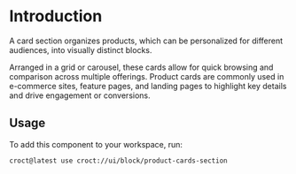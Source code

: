 # Introduction

A card section organizes products, which can be personalized for different audiences, into visually distinct blocks.

Arranged in a grid or carousel, these cards allow for quick browsing and comparison across multiple offerings.
Product cards are commonly used in e-commerce sites, feature pages, and landing pages to highlight key details
and drive engagement or conversions.

## Usage

To add this component to your workspace, run:

```js-pm
croct@latest use croct://ui/block/product-cards-section
```
